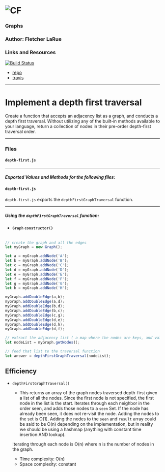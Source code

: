 ![CF](http://i.imgur.com/7v5ASc8.png)
=================================================

### Graphs

### Author: Fletcher LaRue

### Links and Resources

[![Build Status](https://www.travis-ci.com/asdFletcher/data-structures-and-algorithms.svg?branch=master)](https://www.travis-ci.com/asdFletcher/data-structures-and-algorithms/)

* [repo](https://github.com/asdFletcher/data-structures-and-algorithms/tree/master/code-challenges/)
* [travis](https://www.travis-ci.com/asdFletcher/data-structures-and-algorithms)

---

# Implement a depth first traversal
Create a function that accepts an adjacency list as a graph, and conducts a depth first traversal. Without utilizing any of the built-in methods available to your language, return a collection of nodes in their pre-order depth-first traversal order.

---
### Files
#### `depth-first.js`

---
##### Exported Values and Methods for the following files:

#### `depth-first.js`
`depth-first.js` exports the `depthFirstGraphTraversal` function.

---

##### Using the `depthFirstGraphTraversal` function:

- #### `Graph` `constructor()`
```JavaScript

// create the graph and all the edges
let myGraph = new Graph();

let a = myGraph.addNode('A');
let b = myGraph.addNode('B');
let c = myGraph.addNode('C');
let d = myGraph.addNode('D');
let e = myGraph.addNode('E');
let f = myGraph.addNode('F');
let g = myGraph.addNode('G');
let h = myGraph.addNode('H');

myGraph.addDoubleEdge(a,b);
myGraph.addDoubleEdge(a,d);
myGraph.addDoubleEdge(b,d);
myGraph.addDoubleEdge(b,c);
myGraph.addDoubleEdge(c,g);
myGraph.addDoubleEdge(d,e);
myGraph.addDoubleEdge(d,h);
myGraph.addDoubleEdge(d,f);

// extract the adjacency list ( a map where the nodes are keys, and values are a list of neighbors)
let nodeList = myGraph.getNodes();

// feed that list to the traversal function
let answer = depthFirstGraphTraversal(nodeList);


```
## Efficiency
  * `depthFirstGraphTraversal()`
    * This returns an array of the graph nodes traversed depth-first given a list of all the nodes. Since the first node is not specified, the first node in the list is the start. Iterates through each neighbor in the order seen, and adds those nodes to a `seen` Set. If the node has already been seen, it does not re-visit the node. Adding the nodes to the set is O(1). Adding the nodes to the `seen` and `result` array could be said to be O(n) depending on the implementation, but in reality we should be using a hashmap (anything with constant time insertion AND lookup).

    Iterating through each node is O(n) where n is the number of nodes in the graph.
    
    - Time complexity: O(n)
    - Space complexity: constant


